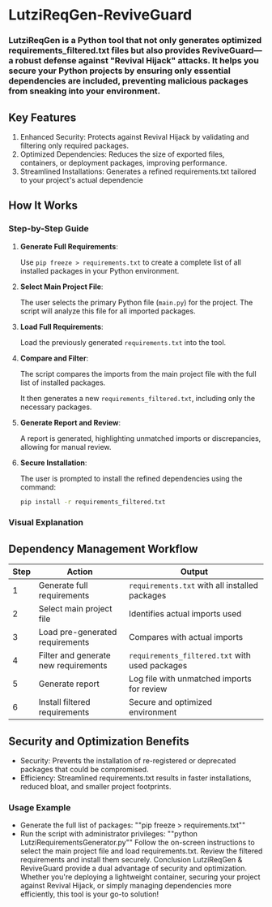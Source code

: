 # LutziReqGen-ReviveGuard

### LutziReqGen is a Python tool that not only generates optimized requirements_filtered.txt files but also provides ReviveGuard—a robust defense against "Revival Hijack" attacks. It helps you secure your Python projects by ensuring only essential dependencies are included, preventing malicious packages from sneaking into your environment.

## Key Features
1. Enhanced Security: Protects against Revival Hijack by validating and filtering only required packages.
2. Optimized Dependencies: Reduces the size of exported files, containers, or deployment packages, improving performance.
3. Streamlined Installations: Generates a refined requirements.txt tailored to your project's actual dependencie

## How It Works

### Step-by-Step Guide

1. **Generate Full Requirements**:

   Use `pip freeze > requirements.txt` to create a complete list of all installed packages in your Python environment.

2. **Select Main Project File**:

   The user selects the primary Python file (`main.py`) for the project. The script will analyze this file for all imported packages.

3. **Load Full Requirements**:

   Load the previously generated `requirements.txt` into the tool.

4. **Compare and Filter**:

   The script compares the imports from the main project file with the full list of installed packages.

   It then generates a new `requirements_filtered.txt`, including only the necessary packages.

5. **Generate Report and Review**:

   A report is generated, highlighting unmatched imports or discrepancies, allowing for manual review.

6. **Secure Installation**:

   The user is prompted to install the refined dependencies using the command:

   ```bash
   pip install -r requirements_filtered.txt

### Visual Explanation

## Dependency Management Workflow


| **Step** | **Action**                           | **Output**                                        |
|----------|--------------------------------------|---------------------------------------------------|
| 1        | Generate full requirements           | `requirements.txt` with all installed packages    |
| 2        | Select main project file             | Identifies actual imports used                    |
| 3        | Load pre-generated requirements      | Compares with actual imports                      |
| 4        | Filter and generate new requirements | `requirements_filtered.txt` with used packages    |
| 5        | Generate report                      | Log file with unmatched imports for review        |
| 6        | Install filtered requirements        | Secure and optimized environment                  |



## Security and Optimization Benefits
* Security: Prevents the installation of re-registered or deprecated packages that could be compromised.
* Efficiency: Streamlined requirements.txt results in faster installations, reduced bloat, and smaller project footprints.

### Usage Example
* Generate the full list of packages:
""pip freeze > requirements.txt""
* Run the script with administrator privileges:
""python LutziRequirementsGenerator.py""
Follow the on-screen instructions to select the main project file and load requirements.txt.
Review the filtered requirements and install them securely.
Conclusion
LutziReqGen & ReviveGuard provide a dual advantage of security and optimization. Whether you're deploying a lightweight container, securing your project against Revival Hijack, or simply managing dependencies more efficiently, this tool is your go-to solution!


